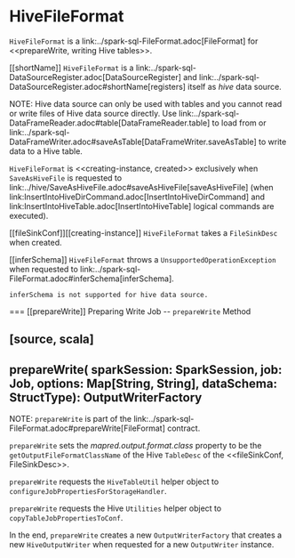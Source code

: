 # HiveFileFormat

`HiveFileFormat` is a link:../spark-sql-FileFormat.adoc[FileFormat] for <<prepareWrite, writing Hive tables>>.

[[shortName]]
`HiveFileFormat` is a link:../spark-sql-DataSourceRegister.adoc[DataSourceRegister] and link:../spark-sql-DataSourceRegister.adoc#shortName[registers] itself as *hive* data source.

NOTE: Hive data source can only be used with tables and you cannot read or write files of Hive data source directly. Use link:../spark-sql-DataFrameReader.adoc#table[DataFrameReader.table] to load from or link:../spark-sql-DataFrameWriter.adoc#saveAsTable[DataFrameWriter.saveAsTable] to write data to a Hive table.

`HiveFileFormat` is <<creating-instance, created>> exclusively when `SaveAsHiveFile` is requested to link:../hive/SaveAsHiveFile.adoc#saveAsHiveFile[saveAsHiveFile] (when link:InsertIntoHiveDirCommand.adoc[InsertIntoHiveDirCommand] and link:InsertIntoHiveTable.adoc[InsertIntoHiveTable] logical commands are executed).

[[fileSinkConf]][[creating-instance]]
`HiveFileFormat` takes a `FileSinkDesc` when created.

[[inferSchema]]
`HiveFileFormat` throws a `UnsupportedOperationException` when requested to link:../spark-sql-FileFormat.adoc#inferSchema[inferSchema].

```
inferSchema is not supported for hive data source.
```

=== [[prepareWrite]] Preparing Write Job -- `prepareWrite` Method

[source, scala]
----
prepareWrite(
  sparkSession: SparkSession,
  job: Job,
  options: Map[String, String],
  dataSchema: StructType): OutputWriterFactory
----

NOTE: `prepareWrite` is part of the link:../spark-sql-FileFormat.adoc#prepareWrite[FileFormat] contract.

`prepareWrite` sets the *mapred.output.format.class* property to be the `getOutputFileFormatClassName` of the Hive `TableDesc` of the <<fileSinkConf, FileSinkDesc>>.

`prepareWrite` requests the `HiveTableUtil` helper object to `configureJobPropertiesForStorageHandler`.

`prepareWrite` requests the Hive `Utilities` helper object to `copyTableJobPropertiesToConf`.

In the end, `prepareWrite` creates a new `OutputWriterFactory` that creates a new `HiveOutputWriter` when requested for a new `OutputWriter` instance.
